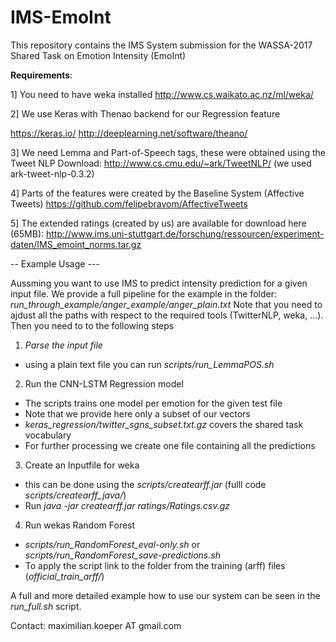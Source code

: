 # IMS-EmoInt
This repository contains the IMS System submission for the WASSA-2017 Shared Task on Emotion Intensity (EmoInt)


**Requirements**:

1] You need to have weka installed
http://www.cs.waikato.ac.nz/ml/weka/

2] We use Keras with Thenao backend for our Regression feature

https://keras.io/
http://deeplearning.net/software/theano/

3] We need Lemma and Part-of-Speech tags, these were obtained using the Tweet NLP 
Download: http://www.cs.cmu.edu/~ark/TweetNLP/ (we used ark-tweet-nlp-0.3.2) 

4] Parts of the features were created by the Baseline System (Affective Tweets)
https://github.com/felipebravom/AffectiveTweets

5] The extended ratings (created by us) are available for download here (65MB):
http://www.ims.uni-stuttgart.de/forschung/ressourcen/experiment-daten/IMS_emoint_norms.tar.gz



-- Example Usage ---

Aussming you want to use IMS to predict intensity prediction for a given input file.
We provide a full pipeline for the example in the folder:
_run_through_example/anger_example/anger_plain.txt_
Note that you need to ajdust all the paths with respect to the required tools (TwitterNLP, weka, ...).
Then you need to to the following steps
1) *Parse the input file*
  - using a plain text file you can run _scripts/run_LemmaPOS.sh_
2) Run the CNN-LSTM Regression model
  - The scripts trains one model per emotion for the given test file
  - Note that we provide here only a subset of our vectors
  - _keras_regression/twitter_sgns_subset.txt.gz_ covers the shared task vocabulary
  - For further processing we create one file containing all the predictions
3) Create an Inputfile for weka
  - this can be done using the _scripts/createarff.jar_ (fulll code _scripts/createarff_java/_)
  - Run _java -jar createarff.jar <parsedFile> <inputfile w.Ratings> ratings/Ratings.csv.gz <CNN-LSTM output>_
4) Run wekas Random Forest
 - _scripts/run_RandomForest_eval-only.sh_ or _scripts/run_RandomForest_save-predictions.sh_
 - To apply the script link to the folder from the training (arff) files (_official_train_arff/_)
   
A full and more detailed example how to use our system can be seen in the _run_full.sh_ script. 

Contact: maximilian.koeper AT gmail.com
